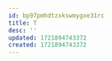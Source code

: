 ```yaml
---
id: bp97pmhdtzxkswmygxe31rc
title: T
desc: ''
updated: 1721894743372
created: 1721894743372
---
```

